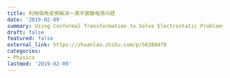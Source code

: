 ```yaml
---
title: 利用保角变换解决一类平面静电场问题
date: '2019-02-09'
summary: Using Conformal Transformation to Solve Electrostatic Problems
draft: false
featured: false
external_link: https://zhuanlan.zhihu.com/p/56388478
categories:
- Physics
lastmod: '2019-02-09'
---
```




